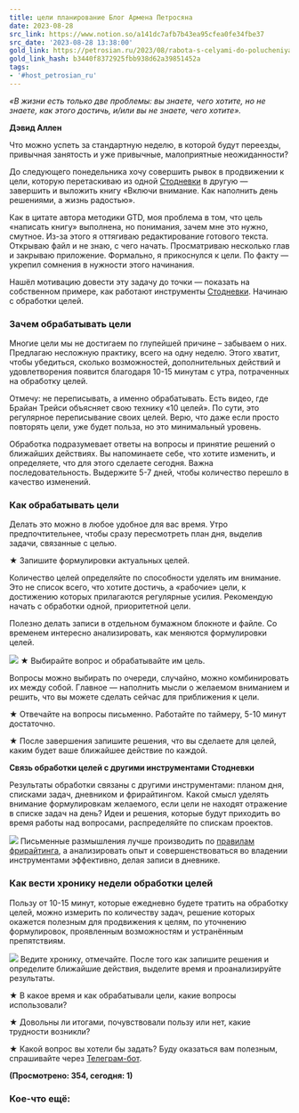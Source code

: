 ```yaml
---
title: цели планирование Блог Армена Петросяна
date: 2023-08-28
src_link: https://www.notion.so/a141dc7afb7b43ea95cfea0fe34fbe37
src_date: '2023-08-28 13:38:00'
gold_link: https://petrosian.ru/2023/08/rabota-s-celyami-do-polucheniya-rezultatov/
gold_link_hash: b3440f8372925fbb938d62a39851452a
tags:
- '#host_petrosian_ru'
---
```




*«В жизни есть только две проблемы: вы знаете, чего хотите, но не знаете, как этого достичь, и/или вы не знаете, чего хотите».*


**Дэвид Аллен**


Что можно успеть за стандартную неделю, в которой будут переезды, привычная занятость и уже привычные, малоприятные неожиданности?


До следующего понедельника хочу совершить рывок в продвижении к цели, которую перетаскиваю из одной [Стодневки](//stodnevka.ru/) в другую — завершить и выложить книгу «Включи внимание. Как наполнить день решениями, а жизнь радостью».


Как в цитате автора методики GTD, моя проблема в том, что цель «написать книгу» выполнена, но понимания, зачем мне это нужно, смутное. Из-за этого я оттягиваю редактирование готового текста. Открываю файл и не знаю, с чего начать. Просматриваю несколько глав и закрываю приложение. Формально, я прикоснулся к цели. По факту — укрепил сомнения в нужности этого начинания.


Нашёл мотивацию довести эту задачу до точки — показать на собственном примере, как работают инструменты [Стодневки](//stodnevka.ru/). Начинаю с обработки целей.


### Зачем обрабатывать цели


Многие цели мы не достигаем по глупейшей причине – забываем о них. Предлагаю несложную практику, всего на одну неделю. Этого хватит, чтобы убедиться, сколько возможностей, дополнительных действий и удовлетворения появится благодаря 10-15 минутам с утра, потраченных на обработку целей.


Отмечу: не переписывать, а именно обрабатывать. Есть видео, где Брайан Трейси объясняет свою технику «10 целей». По сути, это регулярное переписывание своих целей. Верю, что даже если просто повторять цели, уже будет польза, но это минимальный уровень.


Обработка подразумевает ответы на вопросы и принятие решений о ближайших действиях. Вы напоминаете себе, что хотите изменить, и определяете, что для этого сделаете сегодня. Важна последовательность. Выдержите 5-7 дней, чтобы количество перешло в качество изменений.


### Как обрабатывать цели


Делать это можно в любое удобное для вас время. Утро предпочтительнее, чтобы сразу пересмотреть план дня, выделив задачи, связанные с целью.


★ Запишите формулировки актуальных целей.


Количество целей определяйте по способности уделять им внимание. Это не список всего, что хотите достичь, а «рабочие» цели, к достижению которых прилагаются регулярные усилия. Рекомендую начать с обработки одной, приоритетной цели.


Полезно делать записи в отдельном бумажном блокноте и файле. Со временем интересно анализировать, как меняются формулировки целей.


![](//petrosian.ru/wp-content/uploads/2023/08/%D0%9E%D0%B1%D1%80%D0%B0%D0%B1%D0%BE%D1%82%D0%BA%D0%B0-%D1%86%D0%B5%D0%BB%D0%B5%D0%B9-12.png)
★ Выбирайте вопрос и обрабатывайте им цель.


Вопросы можно выбирать по очереди, случайно, можно комбинировать их между собой. Главное — наполнить мысли о желаемом вниманием и решить, что вы можете сделать сейчас для приближения к цели.


★ Отвечайте на вопросы письменно. Работайте по таймеру, 5-10 минут достаточно.


★ После завершения запишите решения, что вы сделаете для целей, каким будет ваше ближайшее действие по каждой.


**Связь обработки целей с другими инструментами Стодневки**


Результаты обработки связаны с другими инструментами: планом дня, списками задач, дневником и фрирайтингом. Какой смысл уделять внимание формулировкам желаемого, если цели не находят отражение в списке задач на день? Идеи и решения, которые будут приходить во время работы над вопросами, распределяйте по спискам проектов.


![](//petrosian.ru/wp-content/uploads/2023/08/%D0%9E%D0%B1%D1%80%D0%B0%D0%B1%D0%BE%D1%82%D0%BA%D0%B0-%D1%86%D0%B5%D0%BB%D0%B5%D0%B9-2.jpg)
Письменные размышления лучше производить по [правилам фрирайтинга](//interesno.co/myself/7da43009916e), а анализировать опыт и совершенствоваться во владении инструментами эффективно, делая записи в дневнике.


### Как вести хронику недели обработки целей


Пользу от 10-15 минут, которые ежедневно будете тратить на обработку целей, можно измерить по количеству задач, решение которых окажется полезным для продвижения к целям, по уточнению формулировок, проявленным возможностям и устранённым препятствиям.


![](//petrosian.ru/wp-content/uploads/2023/08/%D0%A1%D0%B5%D1%82%D0%BA%D0%B0-%D0%BF%D1%80%D0%B8%D1%86%D0%B5%D0%BB%D0%B0-%D0%BE%D0%B1%D1%80%D0%B0%D0%B1%D0%BE%D1%82%D0%BA%D0%B0-%D1%86%D0%B5%D0%BB%D0%B5%D0%B9.jpg)
Ведите хронику, отмечайте. После того как запишите решения и определите ближайшие действия, выделите время и проанализируйте результаты.


★ В какое время и как обрабатывали цели, какие вопросы использовали?


★ Довольны ли итогами, почувствовали пользу или нет, какие трудности возникли?


★ Какой вопрос вы хотели бы задать? Буду оказаться вам полезным, спрашивайте через [Телеграм-бот](//t.me/stodnevka2_bot).


**(Просмотрено: 354, сегодня: 1)** 
### Кое-что ещё: